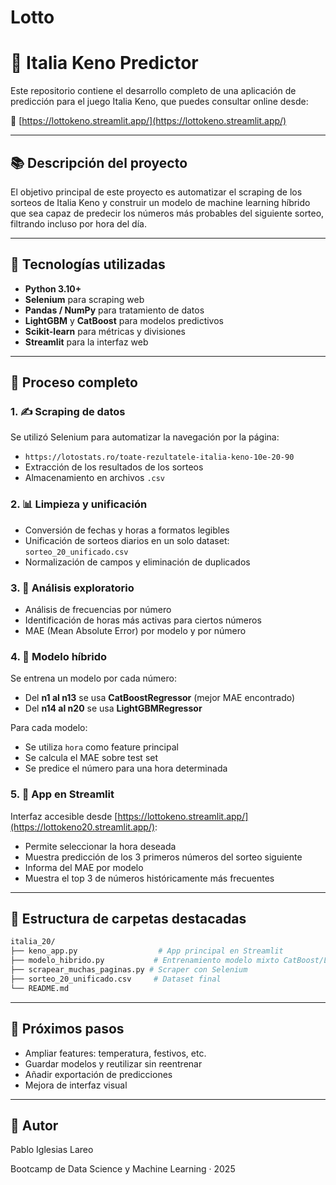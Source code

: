 # Lotto
# 🎯 Italia Keno Predictor

Este repositorio contiene el desarrollo completo de una aplicación de predicción para el juego Italia Keno, que puedes consultar online desde:

🔗 [https://lottokeno.streamlit.app/](https://lottokeno.streamlit.app/)

---

## 📚 Descripción del proyecto

El objetivo principal de este proyecto es automatizar el scraping de los sorteos de Italia Keno y construir un modelo de machine learning híbrido que sea capaz de predecir los números más probables del siguiente sorteo, filtrando incluso por hora del día.

---

## 🧰 Tecnologías utilizadas

* **Python 3.10+**
* **Selenium** para scraping web
* **Pandas / NumPy** para tratamiento de datos
* **LightGBM** y **CatBoost** para modelos predictivos
* **Scikit-learn** para métricas y divisiones
* **Streamlit** para la interfaz web

---

## 🚀 Proceso completo

### 1. ✍️ Scraping de datos

Se utilizó Selenium para automatizar la navegación por la página:

* `https://lotostats.ro/toate-rezultatele-italia-keno-10e-20-90`
* Extracción de los resultados de los sorteos
* Almacenamiento en archivos `.csv`

### 2. 📊 Limpieza y unificación

* Conversión de fechas y horas a formatos legibles
* Unificación de sorteos diarios en un solo dataset: `sorteo_20_unificado.csv`
* Normalización de campos y eliminación de duplicados

### 3. 🧲 Análisis exploratorio

* Análisis de frecuencias por número
* Identificación de horas más activas para ciertos números
* MAE (Mean Absolute Error) por modelo y por número

### 4. 🤖 Modelo híbrido

Se entrena un modelo por cada número:

* Del **n1 al n13** se usa **CatBoostRegressor** (mejor MAE encontrado)
* Del **n14 al n20** se usa **LightGBMRegressor**

Para cada modelo:

* Se utiliza `hora` como feature principal
* Se calcula el MAE sobre test set
* Se predice el número para una hora determinada

### 5. 📅 App en Streamlit

Interfaz accesible desde [https://lottokeno.streamlit.app/](https://lottokeno20.streamlit.app/):

* Permite seleccionar la hora deseada
* Muestra predicción de los 3 primeros números del sorteo siguiente
* Informa del MAE por modelo
* Muestra el top 3 de números históricamente más frecuentes

---

## 🚪 Estructura de carpetas destacadas

```bash
italia_20/
├── keno_app.py                  # App principal en Streamlit
├── modelo_hibrido.py           # Entrenamiento modelo mixto CatBoost/LightGBM
├── scrapear_muchas_paginas.py # Scraper con Selenium
├── sorteo_20_unificado.csv     # Dataset final
└── README.md
```

---

## 🚀 Próximos pasos

* Ampliar features: temperatura, festivos, etc.
* Guardar modelos y reutilizar sin reentrenar
* Añadir exportación de predicciones
* Mejora de interfaz visual

---

## 🌟 Autor

Pablo Iglesias Lareo

Bootcamp de Data Science y Machine Learning · 2025
